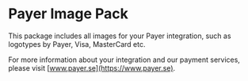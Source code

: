 # Payer Image Pack

This package includes all images for your Payer integration, such as logotypes by Payer, Visa, MasterCard etc.

For more information about your integration and our payment services, please visit [www.payer.se](https://www.payer.se).
